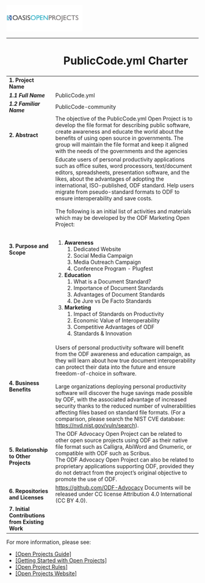 <img src="img/oasis-op-logo.png" width="200">

| |<h1>PublicCode.yml Charter</h1>  |
|-----------------------------------|-----------------------------------|
| **1. Project Name**   |   |
| ***1.1 Full Name***     | PublicCode.yml |
| ***1.2 Familiar Name*** | PublicCode-community |
|**2. Abstract**   | The objective of the PublicCode.yml Open Project is to develop the file format for describing public software, create awareness and educate the world about the benefits of using open source in governments. The group will maintain the file format and keep it aligned with the needs of the governments and the agencies   |
|**3. Purpose and Scope**  | Educate users of personal productivity applications such as office suites, word processors, text/document editors, spreadsheets, presentation software, and the likes, about the advantages of adopting the international, ISO-published, ODF standard. Help users  migrate from pseudo-standard formats to ODF to ensure interoperability and save costs.<br/><br/>The following is an initial list of activities and materials which may be developed by the ODF Marketing Open Project:<br/><br/><ol><li>**Awareness**<ol><li>Dedicated Website</li><li>Social Media Campaign</li><li>Media Outreach Campaign</li><li>Conference Program - Plugfest</li></ol></li><li>**Education**<ol><li>What is a Document Standard?</li><li>Importance of Document Standards</li><li>Advantages of Document Standards</li><li>De Jure vs De Facto Standards</li></ol></li><li>**Marketing**<ol><li>Impact of Standards on Productivity</li><li>Economic Value of Interoperability</li><li>Competitive Advantages of ODF</li><li>Standards & Innovation</li></ol></li></ol> |
|**4. Business Benefits**   | Users of personal productivity software will benefit from the ODF awareness and education campaign, as they will learn about how true document interoperability can protect their data into the future and ensure freedom-of-choice in software.<br/><br/>Large organizations deploying personal productivity software will discover the huge savings made possible by ODF, with the associated advantage of increased security thanks to the reduced number of vulnerabilities affecting files based on standard file formats. (For a comparison, please search the NIST CVE database: https://nvd.nist.gov/vuln/search).|
|**5. Relationship to Other Projects**  |The ODF Advocacy Open Project can be related to other open source projects using ODF as their native file format such as Calligra, AbiWord and Gnumeric, or compatible with ODF such as Scribus.<br/>The ODF Advocacy Open Project can also be related to proprietary applications supporting ODF, provided they do not detract from the project’s original objective to promote the use of ODF.|
|**6. Repositories and Licenses** |https://github.com/ODF-Advocacy Documents will be released under CC license Attribution 4.0 International (CC BY 4.0). |
|**7. Initial Contributions from Existing Work**  |  |

For more information, please see:
- [[Open Projects Guide]](https://github.com/oasis-open-projects/documentation/tree/master/guides)
- [[Getting Started with Open Projects]](https://github.com/oasis-open-projects/documentation/blob/master/guides/getting-started-guide.md)
- [[Open Project Rules]](https://www.oasis-open.org/policies-guidelines/open-projects-process)
- [[Open Projects Website]](http://oasis-open-projects.org)
